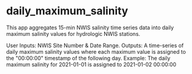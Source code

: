 # daily_maximum_salinity
This app aggregates 15-min NWIS salinity time series data into daily maximum salinity values for hydrologic NWIS stations. 

User Inputs: NWIS Site Number & Date Range.
Outputs: A time-series of daily maximum salinity values where each maximum value is assigned to the "00:00:00" timestamp of the following day. 
Example: The daily maximum salinity for 2021-01-01 is assigned to 2021-01-02 00:00:00
